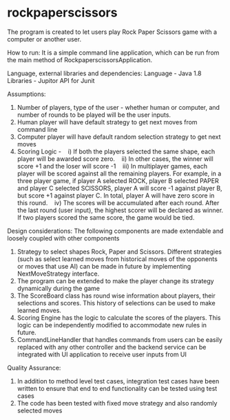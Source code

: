 # rockpaperscissors

The program is created to let users play Rock Paper Scissors game with a computer or another user.

How to run:
It is a simple command line application, which can be run from the main method of RockpaperscissorsApplication.

Language, external libraries and dependencies:
Language - Java 1.8
Libraries - Jupitor API for Junit

Assumptions:

1) Number of players, type of the user - whether human or computer, and number of rounds to be played will be the user inputs.
2) Human player will have default strategy to get next moves from command line
3) Computer player will have default random selection strategy to get next moves
4) Scoring Logic - 
   i) If both the players selected the same shape, each player will be awarded score zero.
   ii) In other cases, the winner will score +1 and the loser will score -1
   iii) In multiplayer games, each player will be scored against all the remaining players. For example, in a three player game, if player A selected ROCK, player B selected PAPER and player C selected SCISSORS, player A will score -1 against player B, but score +1 against player C. In total, player A will have zero score in this round.
   iv) The scores will be accumulated after each round. After the last round (user input), the highest scorer will be declared as winner. If two players scored the same score, the game would be tied.

Design considerations: 
The following components are made extendable and loosely coupled with other components
1) Strategy to select shapes Rock, Paper and Scissors. Different strategies (such as select learned moves from historical moves of the opponents or moves that use AI) can be made in future by implementing NextMoveStrategy interface.
2) The program can be extended to make the player change its strategy dynamically during the game
3) The ScoreBoard class has round wise information about players, their selections and scores. This history of selections can be used to make learned moves.
4) Scoring Engine has the logic to calculate the scores of the players. This logic can be independently modified to accommodate new rules in future.
5) CommandLineHandler that handles commands from users can be easily replaced with any other controller and the backend service can be integrated with UI application to receive user inputs from UI

Quality Assurance:
1) In addition to method level test cases, integration test cases have been written to ensure that end to end functionality can be tested using test cases
2) The code has been tested with fixed move strategy and also randomly selected moves






